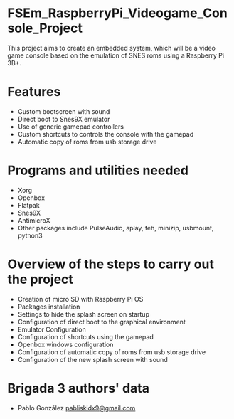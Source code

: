 # FSEm_RaspberryPi_Videogame_Console_Project

This project aims to create an embedded system, which will be a video game console based on the emulation of SNES roms using a Raspberry Pi 3B+.

# Features

* Custom bootscreen with sound
* Direct boot to Snes9X emulator
* Use of generic gamepad controllers
* Custom shortcuts to controls the console with the gamepad
* Automatic copy of roms from usb storage drive

# Programs and utilities needed

  * Xorg
  * Openbox
  * Flatpak 
  * Snes9X
  * AntimicroX
  * Other packages include PulseAudio, aplay, feh, minizip, usbmount, python3
  
  # Overview of the steps to carry out the project
  
  * Creation of micro SD with Raspberry Pi OS
  * Packages installation
  * Settings to hide the splash screen on startup 
  * Configuration of direct boot to the graphical environment
  * Emulator Configuration
  * Configuration of shortcuts using the gamepad
  * Openbox windows configuration
  * Configuration of automatic copy of roms from usb storage drive
  * Configuration of the new splash screen with sound
  
  # Brigada 3 authors' data
  - Pablo González    pabliskidx9@gmail.com
